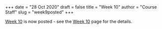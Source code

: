 +++
date = "28 Oct 2020"
draft = false
title = "Week 10"
author = "Course Staff"
slug = "week9posted"
+++

[Week 10](/week10) is now posted - see the [Week 10](/week10) page for the
details.

